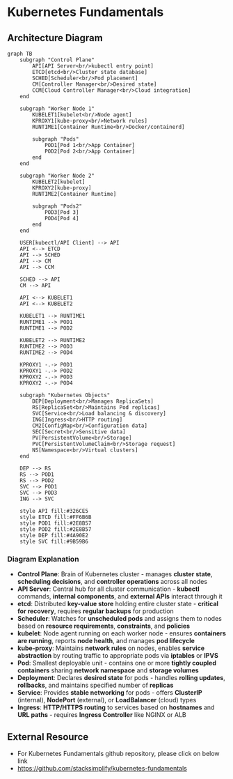 # Kubernetes Fundamentals

## Architecture Diagram

```mermaid
graph TB
    subgraph "Control Plane"
        API[API Server<br/>kubectl entry point]
        ETCD[etcd<br/>Cluster state database]
        SCHED[Scheduler<br/>Pod placement]
        CM[Controller Manager<br/>Desired state]
        CCM[Cloud Controller Manager<br/>Cloud integration]
    end
    
    subgraph "Worker Node 1"
        KUBELET1[kubelet<br/>Node agent]
        KPROXY1[kube-proxy<br/>Network rules]
        RUNTIME1[Container Runtime<br/>Docker/containerd]
        
        subgraph "Pods"
            POD1[Pod 1<br/>App Container]
            POD2[Pod 2<br/>App Container]
        end
    end
    
    subgraph "Worker Node 2"
        KUBELET2[kubelet]
        KPROXY2[kube-proxy]
        RUNTIME2[Container Runtime]
        
        subgraph "Pods2"
            POD3[Pod 3]
            POD4[Pod 4]
        end
    end
    
    USER[kubectl/API Client] --> API
    API <--> ETCD
    API --> SCHED
    API --> CM
    API --> CCM
    
    SCHED --> API
    CM --> API
    
    API <--> KUBELET1
    API <--> KUBELET2
    
    KUBELET1 --> RUNTIME1
    RUNTIME1 --> POD1
    RUNTIME1 --> POD2
    
    KUBELET2 --> RUNTIME2
    RUNTIME2 --> POD3
    RUNTIME2 --> POD4
    
    KPROXY1 -.-> POD1
    KPROXY1 -.-> POD2
    KPROXY2 -.-> POD3
    KPROXY2 -.-> POD4
    
    subgraph "Kubernetes Objects"
        DEP[Deployment<br/>Manages ReplicaSets]
        RS[ReplicaSet<br/>Maintains Pod replicas]
        SVC[Service<br/>Load balancing & discovery]
        ING[Ingress<br/>HTTP routing]
        CM2[ConfigMap<br/>Configuration data]
        SEC[Secret<br/>Sensitive data]
        PV[PersistentVolume<br/>Storage]
        PVC[PersistentVolumeClaim<br/>Storage request]
        NS[Namespace<br/>Virtual clusters]
    end
    
    DEP --> RS
    RS --> POD1
    RS --> POD2
    SVC --> POD1
    SVC --> POD3
    ING --> SVC
    
    style API fill:#326CE5
    style ETCD fill:#FF6B6B
    style POD1 fill:#2E8B57
    style POD2 fill:#2E8B57
    style DEP fill:#4A90E2
    style SVC fill:#9B59B6
```

### Diagram Explanation

- **Control Plane**: Brain of Kubernetes cluster - manages **cluster state**, **scheduling decisions**, and **controller operations** across all nodes
- **API Server**: Central hub for all cluster communication - **kubectl** commands, **internal components**, and **external APIs** interact through it
- **etcd**: Distributed **key-value store** holding entire cluster state - **critical for recovery**, requires **regular backups** for production
- **Scheduler**: Watches for **unscheduled pods** and assigns them to nodes based on **resource requirements**, **constraints**, and **policies**
- **kubelet**: Node agent running on each worker node - ensures **containers are running**, reports **node health**, and manages **pod lifecycle**
- **kube-proxy**: Maintains **network rules** on nodes, enables **service abstraction** by routing traffic to appropriate pods via **iptables** or **IPVS**
- **Pod**: Smallest deployable unit - contains one or more **tightly coupled containers** sharing **network namespace** and **storage volumes**
- **Deployment**: Declares **desired state** for pods - handles **rolling updates**, **rollbacks**, and maintains specified number of **replicas**
- **Service**: Provides **stable networking** for pods - offers **ClusterIP** (internal), **NodePort** (external), or **LoadBalancer** (cloud) types
- **Ingress**: **HTTP/HTTPS routing** to services based on **hostnames** and **URL paths** - requires **Ingress Controller** like NGINX or ALB

## External Resource
- For Kubernetes Fundamentals github repository, please click on below link
- https://github.com/stacksimplify/kubernetes-fundamentals
